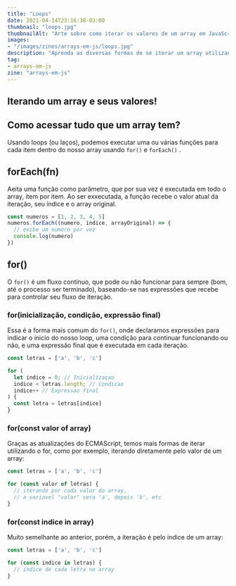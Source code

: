 ```yaml
---
title: "Loops"
date: 2021-04-14T23:16:38-03:00
thumbnail: "loops.jpg"
thumbnailAlt: "Arte sobre como iterar os valores de um array em JavaScript utilizando forEach() e for()"
images: 
- "/images/zines/arrays-em-js/loops.jpg"
description: "Aprenda as diversas formas de se iterar um array utilizando forEach() e for()!"
tag:
- arrays-em-js
zine: "arrays-em-js"
---
```


## Iterando um array e seus valores!

## Como acessar tudo que um array tem?

Usando loops (ou laços), podemos executar uma ou várias funções para cada item dentro do nosso array usando `for()` e `forEach()` .

## forEach(fn)

Aeita uma função como parâmetro, que por sua vez é executada em todo o array, item por item. Ao ser exxecutada, a função recebe o valor atual da iteração, seu índice e o array original.

```jsx
const numeros = [1, 2, 3, 4, 5]
numeros.forEach((numero, indice, arrayOriginal) => {
  // exibe um numero por vez
  console.log(numero)
})
```

## for()

O `for()` é um fluxo contínuo, que pode ou não funcionar para sempre (bom, até o processo ser terminado), baseando-se nas expressões que recebe para controlar seu fluxo de iteração.

### for(inicialização, condição, expressão final)

Essa é a forma mais comum do `for()`, onde declaramos expressões para indicar o ínicio do nosso loop, uma condição para continuar funcionando ou não, e uma expressão final que é executada em cada iteração.

```jsx
const letras = ['a', 'b', 'c']

for (
  let indice = 0; // Inicializaçao
  indice < letras.length; // Condicao
  indice++ // Expressao final
) {
  const letra = letras[indice]
}
```

### for(const valor of array)

Graças as atualizações do ECMAScript, temos mais formas de iterar utilizando o for, como por exemplo, iterando diretamente pelo valor de um array:

```jsx
const letras = ['a', 'b', 'c']

for (const valor of letras) {
  // iterando por cada valor do array, 
  // a variavel "valor" sera 'a', depois 'b', etc
}
```

### for(const indice in array)

Muito semelhante ao anterior, porém, a iteração é pelo índice de um array:

```jsx
const letras = ['a', 'b', 'c']

for (const indice in letras) {
  // indice de cada letra no array
}
```
